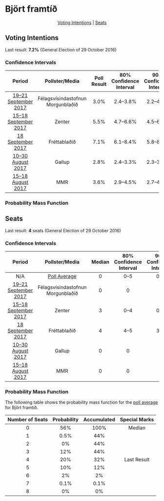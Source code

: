 # Björt framtíð

<p align="center"><a href="#voting-intentions">Voting Intentions</a> | <a href="#seats">Seats</a></p>

## Voting Intentions

Last result: **7.2%** (General Election of 29 October 2016)

### Confidence Intervals

| Period     | Pollster/Media   | Poll Result | 80% Confidence Interval | 90% Confidence Interval | 95% Confidence Interval | 99% Confidence Interval |
|:----------:|:----------------:|:-----------:|:-----------------------:|:-----------------------:|:-----------------------:|:-----------------------:|
| [19–21 September 2017](2017-09-21-Felagsvisindastofnun.html) | Félagsvísindastofnun <br> Morgunblaðið | 3.0% | 2.4–3.8% | 2.2–4.1% | 2.1–4.3% | 1.8–4.8% |
| [15–18 September 2017](2017-09-18-Zenter.html) | Zenter | 5.5% | 4.7–6.6% | 4.5–6.9% | 4.3–7.2% | 3.9–7.7% |
| [18 September 2017](2017-09-18-Frettabladid.html) | Fréttablaðið | 7.1% | 6.1–8.4% | 5.8–8.8% | 5.5–9.1% | 5.1–9.8% |
| [10–30 August 2017](2017-08-30-Gallup.html) | Gallup | 2.8% | 2.4–3.3% | 2.3–3.5% | 2.2–3.6% | 2.0–3.9% |
| [15–18 August 2017](2017-08-18-MMR.html) | MMR | 3.6% | 2.9–4.5% | 2.7–4.7% | 2.6–4.9% | 2.3–5.4% |

### Probability Mass Function

## Seats

Last result: **4** seats (General Election of 29 October 2016)

### Confidence Intervals

| Period     | Pollster/Media   | Median | 80% Confidence Interval | 90% Confidence Interval | 95% Confidence Interval | 99% Confidence Interval |
|:----------:|:----------------:|:------:|:-----------------------:|:-----------------------:|:-----------------------:|:-----------------------:|
| N/A | [Poll Average](average.html) | 0 | 0–5 | 0–5 | 0–5 | 0–6 |
| [19–21 September 2017](2017-09-21-Felagsvisindastofnun.html) | Félagsvísindastofnun <br> Morgunblaðið | 0 | 0 | 0 | 0 | 0 |
| [15–18 September 2017](2017-09-18-Zenter.html) | Zenter | 3 | 0–4 | 0–4 | 0–4 | 0–5 |
| [18 September 2017](2017-09-18-Frettabladid.html) | Fréttablaðið | 4 | 4–5 | 3–6 | 3–6 | 3–6 |
| [10–30 August 2017](2017-08-30-Gallup.html) | Gallup | 0 | 0 | 0 | 0 | 0 |
| [15–18 August 2017](2017-08-18-MMR.html) | MMR | 0 | 0 | 0 | 0 | 0–3 |

### Probability Mass Function

The following table shows the probability mass function for the [poll average](average.html) for Björt framtíð.

| Number of Seats | Probability | Accumulated | Special Marks |
|:---------------:|:-----------:|:-----------:|:-------------:|
| 0 | 56% | 100% | Median |
| 1 | 0.5% | 44% |  |
| 2 | 0% | 44% |  |
| 3 | 12% | 44% |  |
| 4 | 20% | 32% | Last Result |
| 5 | 10% | 12% |  |
| 6 | 2% | 2% |  |
| 7 | 0.1% | 0.1% |  |
| 8 | 0% | 0% |  |


